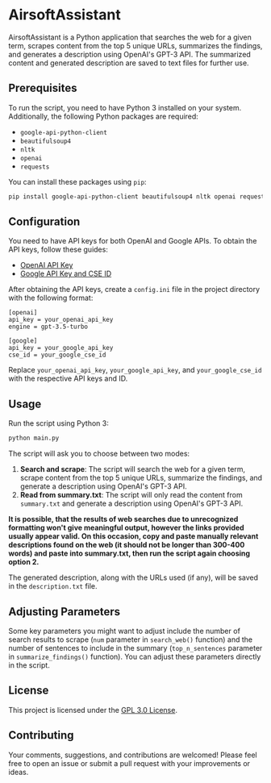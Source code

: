 # AirsoftAssistant

AirsoftAssistant is a Python application that searches the web for a given term, scrapes content from the top 5 unique URLs, summarizes the findings, and generates a description using OpenAI's GPT-3 API. The summarized content and generated description are saved to text files for further use.

## Prerequisites

To run the script, you need to have Python 3 installed on your system. Additionally, the following Python packages are required:

- `google-api-python-client`
- `beautifulsoup4`
- `nltk`
- `openai`
- `requests`

You can install these packages using `pip`:

```bash
pip install google-api-python-client beautifulsoup4 nltk openai requests
```

## Configuration

You need to have API keys for both OpenAI and Google APIs. To obtain the API keys, follow these guides:

- [OpenAI API Key](https://platform.openai.com/account/api-keys)
- [Google API Key and CSE ID](https://developers.google.com/custom-search/v1/introduction)

After obtaining the API keys, create a `config.ini` file in the project directory with the following format:

```
[openai]
api_key = your_openai_api_key
engine = gpt-3.5-turbo

[google]
api_key = your_google_api_key
cse_id = your_google_cse_id
```

Replace `your_openai_api_key`, `your_google_api_key`, and `your_google_cse_id` with the respective API keys and ID.

## Usage

Run the script using Python 3:

```bash
python main.py
```

The script will ask you to choose between two modes:

1. **Search and scrape**: The script will search the web for a given term, scrape content from the top 5 unique URLs, summarize the findings, and generate a description using OpenAI's GPT-3 API.
2. **Read from summary.txt**: The script will only read the content from `summary.txt` and generate a description using OpenAI's GPT-3 API.

**It is possible, that the results of web searches due to unrecognized formatting won't give meaningful output, however the links provided usually appear valid. On this occasion, copy and paste manually relevant descriptions found on the web (it should not be longer than 300-400 words) and paste into summary.txt, then run the script again choosing option 2.**

The generated description, along with the URLs used (if any), will be saved in the `description.txt` file.

## Adjusting Parameters

Some key parameters you might want to adjust include the number of search results to scrape (`num` parameter in `search_web()` function) and the number of sentences to include in the summary (`top_n_sentences` parameter in `summarize_findings()` function). You can adjust these parameters directly in the script.

## License

This project is licensed under the [GPL 3.0 License](https://www.gnu.org/licenses/gpl-3.0.en.html).

## Contributing

Your comments, suggestions, and contributions are welcomed! Please feel free to open an issue or submit a pull request with your improvements or ideas.
